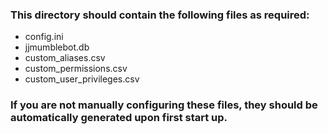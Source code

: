 ### This directory should contain the following files as required:

- config.ini
- jjmumblebot.db
- custom_aliases.csv
- custom_permissions.csv
- custom_user_privileges.csv

### If you are not manually configuring these files, they should be automatically generated upon first start up.

